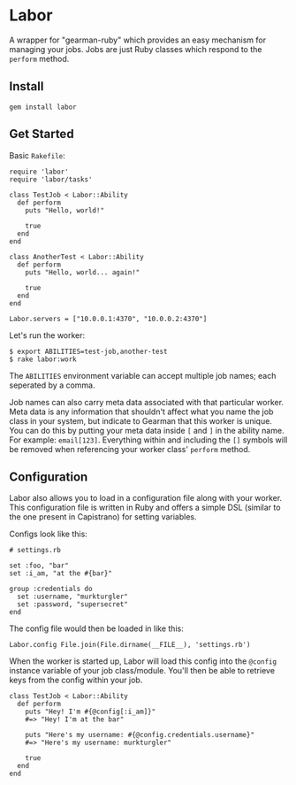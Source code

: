 # Labor

A wrapper for "gearman-ruby" which provides an easy mechanism for managing your jobs. Jobs are just Ruby classes which respond to the `perform` method.

## Install

    gem install labor

## Get Started

Basic `Rakefile`:
  
    require 'labor'
    require 'labor/tasks'

    class TestJob < Labor::Ability
      def perform
        puts "Hello, world!"

        true
      end
    end

    class AnotherTest < Labor::Ability
      def perform
        puts "Hello, world... again!"

        true
      end
    end

    Labor.servers = ["10.0.0.1:4370", "10.0.0.2:4370"]

Let's run the worker:

    $ export ABILITIES=test-job,another-test
    $ rake labor:work

The `ABILITIES` environment variable can accept multiple job names; each seperated by a comma. 

Job names can also carry meta data associated with that particular worker. Meta data is any information that shouldn't affect what you name the job class in your system, but indicate to Gearman that this worker is unique. You can do this by putting your meta data inside `[` and `]` in the ability name. For example: `email[123]`. Everything within and including the `[]` symbols will be removed when referencing your worker class' `perform` method.

## Configuration

Labor also allows you to load in a configuration file along with your worker. This configuration file is written in Ruby and offers a simple DSL (similar to the one present in Capistrano) for setting variables.

Configs look like this:
   
    # settings.rb

    set :foo, "bar"
    set :i_am, "at the #{bar}"

    group :credentials do
      set :username, "murkturgler"
      set :password, "supersecret"
    end


The config file would then be loaded in like this:

    Labor.config File.join(File.dirname(__FILE__), 'settings.rb')

When the worker is started up, Labor will load this config into the `@config` instance variable of your job class/module. You'll then be able to retrieve keys from the config within your job.

    class TestJob < Labor::Ability
      def perform
        puts "Hey! I'm #{@config[:i_am]}"
        #=> "Hey! I'm at the bar"

        puts "Here's my username: #{@config.credentials.username}"
        #=> "Here's my username: murkturgler"

        true
      end
    end
